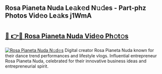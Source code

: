 ## Rosa Pianeta Nuda Le𝚊k𝚎d N𝚞𝚍es - Part-phz Photos Vid𝚎o Le𝚊ks j1WmA

# <h2><a href="http://fbdvpp.evod.top/?m=Rosa+Pianeta+Nuda">🔗 👉🔴 Rosa Pianeta Nuda Vid𝚎o Ph𝚘t𝚘s</a></h2>

[![Rosa Pianeta Nuda N𝚞d𝚎s](https://i.imgur.com/8V9OHl7.gif)](http://fbdvpp.evod.top/?m=Rosa+Pianeta+Nuda)
Digital creator Rosa Pianeta Nuda known for their dance trend performances and lifestyle vlogs. Influential entrepreneur Rosa Pianeta Nuda, celebrated for their innovative business ideas and entrepreneurial spirit. 
